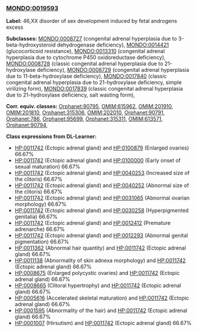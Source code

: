 
### [MONDO:0019593](http://purl.obolibrary.org/obo/MONDO_0019593)
**Label:** 46,XX disorder of sex development induced by fetal androgens excess

**Subclasses:** [MONDO:0008727](http://purl.obolibrary.org/obo/MONDO_0008727) (congenital adrenal hyperplasia due to 3-beta-hydroxysteroid dehydrogenase deficiency), [MONDO:0014421](http://purl.obolibrary.org/obo/MONDO_0014421) (glucocorticoid resistance), [MONDO:0013310](http://purl.obolibrary.org/obo/MONDO_0013310) (congenital adrenal hyperplasia due to cytochrome P450 oxidoreductase deficiency), [MONDO:0008728](http://purl.obolibrary.org/obo/MONDO_0008728) (classic congenital adrenal hyperplasia due to 21-hydroxylase deficiency), [MONDO:0008729](http://purl.obolibrary.org/obo/MONDO_0008729) (congenital adrenal hyperplasia due to 11-beta-hydroxylase deficiency), [MONDO:0017840](http://purl.obolibrary.org/obo/MONDO_0017840) (classic congenital adrenal hyperplasia due to 21-hydroxylase deficiency, simple virilizing form), [MONDO:0017839](http://purl.obolibrary.org/obo/MONDO_0017839) (classic congenital adrenal hyperplasia due to 21-hydroxylase deficiency, salt wasting form), 

**Corr. equiv. classes:** [Orphanet:90795](http://www.orpha.net/ORDO/Orphanet_90795), [OMIM:615962](http://purl.obolibrary.org/obo/OMIM_615962), [OMIM:201910](http://purl.obolibrary.org/obo/OMIM_201910), [OMIM:201810](http://purl.obolibrary.org/obo/OMIM_201810), [Orphanet:315306](http://www.orpha.net/ORDO/Orphanet_315306), [OMIM:202010](http://purl.obolibrary.org/obo/OMIM_202010), [Orphanet:90791](http://www.orpha.net/ORDO/Orphanet_90791), [Orphanet:786](http://www.orpha.net/ORDO/Orphanet_786), [Orphanet:95699](http://www.orpha.net/ORDO/Orphanet_95699), [Orphanet:315311](http://www.orpha.net/ORDO/Orphanet_315311), [OMIM:613571](http://purl.obolibrary.org/obo/OMIM_613571), [Orphanet:90794](http://www.orpha.net/ORDO/Orphanet_90794), 

**Class expressions from DL-Learner:**

- [HP:0011742](http://purl.obolibrary.org/obo/HP_0011742) (Ectopic adrenal gland) and [HP:0100879](http://purl.obolibrary.org/obo/HP_0100879) (Enlarged ovaries) 66.67%
- [HP:0011742](http://purl.obolibrary.org/obo/HP_0011742) (Ectopic adrenal gland) and [HP:0100000](http://purl.obolibrary.org/obo/HP_0100000) (Early onset of sexual maturation) 66.67%
- [HP:0011742](http://purl.obolibrary.org/obo/HP_0011742) (Ectopic adrenal gland) and [HP:0040253](http://purl.obolibrary.org/obo/HP_0040253) (Increased size of the clitoris) 66.67%
- [HP:0011742](http://purl.obolibrary.org/obo/HP_0011742) (Ectopic adrenal gland) and [HP:0040252](http://purl.obolibrary.org/obo/HP_0040252) (Abnormal size of the clitoris) 66.67%
- [HP:0011742](http://purl.obolibrary.org/obo/HP_0011742) (Ectopic adrenal gland) and [HP:0031065](http://purl.obolibrary.org/obo/HP_0031065) (Abnormal ovarian morphology) 66.67%
- [HP:0011742](http://purl.obolibrary.org/obo/HP_0011742) (Ectopic adrenal gland) and [HP:0030258](http://purl.obolibrary.org/obo/HP_0030258) (Hyperpigmented genitalia) 66.67%
- [HP:0011742](http://purl.obolibrary.org/obo/HP_0011742) (Ectopic adrenal gland) and [HP:0012412](http://purl.obolibrary.org/obo/HP_0012412) (Premature adrenarche) 66.67%
- [HP:0011742](http://purl.obolibrary.org/obo/HP_0011742) (Ectopic adrenal gland) and [HP:0012293](http://purl.obolibrary.org/obo/HP_0012293) (Abnormal genital pigmentation) 66.67%
- [HP:0011362](http://purl.obolibrary.org/obo/HP_0011362) (Abnormal hair quantity) and [HP:0011742](http://purl.obolibrary.org/obo/HP_0011742) (Ectopic adrenal gland) 66.67%
- [HP:0011138](http://purl.obolibrary.org/obo/HP_0011138) (Abnormality of skin adnexa morphology) and [HP:0011742](http://purl.obolibrary.org/obo/HP_0011742) (Ectopic adrenal gland) 66.67%
- [HP:0008675](http://purl.obolibrary.org/obo/HP_0008675) (Enlarged polycystic ovaries) and [HP:0011742](http://purl.obolibrary.org/obo/HP_0011742) (Ectopic adrenal gland) 66.67%
- [HP:0008665](http://purl.obolibrary.org/obo/HP_0008665) (Clitoral hypertrophy) and [HP:0011742](http://purl.obolibrary.org/obo/HP_0011742) (Ectopic adrenal gland) 66.67%
- [HP:0005616](http://purl.obolibrary.org/obo/HP_0005616) (Accelerated skeletal maturation) and [HP:0011742](http://purl.obolibrary.org/obo/HP_0011742) (Ectopic adrenal gland) 66.67%
- [HP:0001595](http://purl.obolibrary.org/obo/HP_0001595) (Abnormality of the hair) and [HP:0011742](http://purl.obolibrary.org/obo/HP_0011742) (Ectopic adrenal gland) 66.67%
- [HP:0001007](http://purl.obolibrary.org/obo/HP_0001007) (Hirsutism) and [HP:0011742](http://purl.obolibrary.org/obo/HP_0011742) (Ectopic adrenal gland) 66.67%


